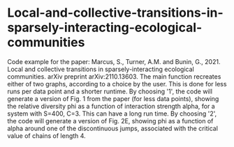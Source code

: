 # Local-and-collective-transitions-in-sparsely-interacting-ecological-communities
Code example for the paper: Marcus, S., Turner, A.M. and Bunin, G., 2021. Local and collective transitions in sparsely-interacting ecological communities. arXiv preprint arXiv:2110.13603.
The main function recreates either of two graphs, according to a choice by the user. This is done for less runs per data point and a shorter runtime.
By choosing '1', the code will generate a version of Fig. 1 from the paper (for less data points), showing the relative diversity phi as a function of interaction strength alpha, for a system with S=400, C=3. This can have a long run time. 
By choosing '2', the code will generate a version of Fig. 2E, showing phi as a function of alpha around one of the discontinuous jumps, associated with the critical value of chains of length 4.
